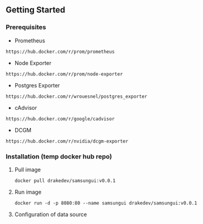 ## Getting Started

### Prerequisites

* Prometheus

```
https://hub.docker.com/r/prom/prometheus
```

* Node Exporter

```
https://hub.docker.com/r/prom/node-exporter
```

* Postgres Exporter

```
https://hub.docker.com/r/wrouesnel/postgres_exporter
```

* cAdvisor

```
https://hub.docker.com/r/google/cadvisor
```

* DCGM

```
https://hub.docker.com/r/nvidia/dcgm-exporter
```

### Installation (temp docker hub repo)

1. Pull image
   ```
   docker pull drakedev/samsungui:v0.0.1
   ```
2. Run image
   ```
   docker run -d -p 8080:80 --name samsungui drakedev/samsungui:v0.0.1
   ```
3. Configuration of data source

